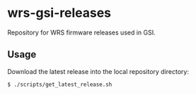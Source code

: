 # wrs-gsi-releases

Repository for WRS firmware releases used in GSI.

## Usage

Download the latest release into the local repository directory:

```
$ ./scripts/get_latest_release.sh
```
